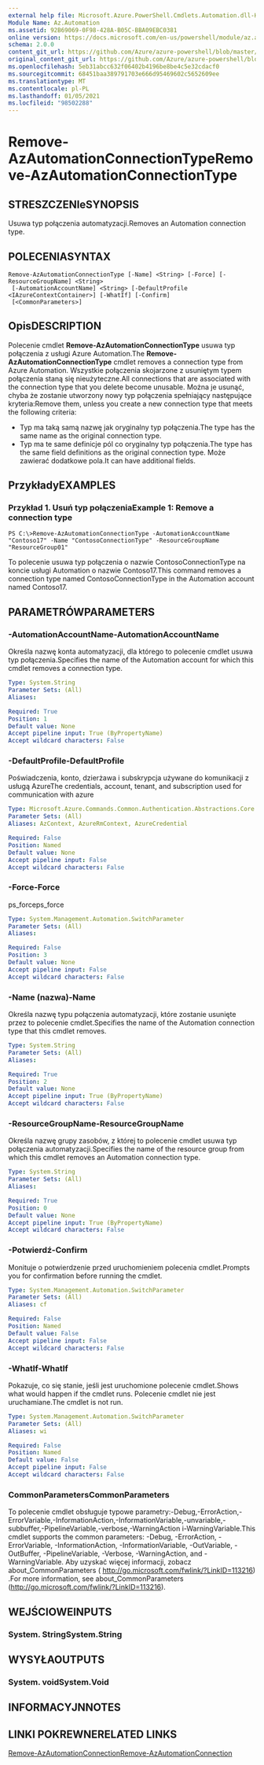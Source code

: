 ```yaml
---
external help file: Microsoft.Azure.PowerShell.Cmdlets.Automation.dll-Help.xml
Module Name: Az.Automation
ms.assetid: 92B69069-0F98-428A-B05C-BBA09EBC0381
online version: https://docs.microsoft.com/en-us/powershell/module/az.automation/remove-azautomationconnectiontype
schema: 2.0.0
content_git_url: https://github.com/Azure/azure-powershell/blob/master/src/Automation/Automation/help/Remove-AzAutomationConnectionType.md
original_content_git_url: https://github.com/Azure/azure-powershell/blob/master/src/Automation/Automation/help/Remove-AzAutomationConnectionType.md
ms.openlocfilehash: 5eb31abcc632f06402b4196be8be4c5e32cdacf0
ms.sourcegitcommit: 68451baa389791703e666d95469602c5652609ee
ms.translationtype: MT
ms.contentlocale: pl-PL
ms.lasthandoff: 01/05/2021
ms.locfileid: "98502288"
---
```

# <span data-ttu-id="96a52-101">Remove-AzAutomationConnectionType</span><span class="sxs-lookup"><span data-stu-id="96a52-101">Remove-AzAutomationConnectionType</span></span>

## <span data-ttu-id="96a52-102">STRESZCZENIe</span><span class="sxs-lookup"><span data-stu-id="96a52-102">SYNOPSIS</span></span>
<span data-ttu-id="96a52-103">Usuwa typ połączenia automatyzacji.</span><span class="sxs-lookup"><span data-stu-id="96a52-103">Removes an Automation connection type.</span></span>

## <span data-ttu-id="96a52-104">POLECENIA</span><span class="sxs-lookup"><span data-stu-id="96a52-104">SYNTAX</span></span>

```
Remove-AzAutomationConnectionType [-Name] <String> [-Force] [-ResourceGroupName] <String>
 [-AutomationAccountName] <String> [-DefaultProfile <IAzureContextContainer>] [-WhatIf] [-Confirm]
 [<CommonParameters>]
```

## <span data-ttu-id="96a52-105">Opis</span><span class="sxs-lookup"><span data-stu-id="96a52-105">DESCRIPTION</span></span>
<span data-ttu-id="96a52-106">Polecenie cmdlet **Remove-AzAutomationConnectionType** usuwa typ połączenia z usługi Azure Automation.</span><span class="sxs-lookup"><span data-stu-id="96a52-106">The **Remove-AzAutomationConnectionType** cmdlet removes a connection type from Azure Automation.</span></span>
<span data-ttu-id="96a52-107">Wszystkie połączenia skojarzone z usuniętym typem połączenia staną się nieużyteczne.</span><span class="sxs-lookup"><span data-stu-id="96a52-107">All connections that are associated with the connection type that you delete become unusable.</span></span>
<span data-ttu-id="96a52-108">Można je usunąć, chyba że zostanie utworzony nowy typ połączenia spełniający następujące kryteria:</span><span class="sxs-lookup"><span data-stu-id="96a52-108">Remove them, unless you create a new connection type that meets the following criteria:</span></span> 
- <span data-ttu-id="96a52-109">Typ ma taką samą nazwę jak oryginalny typ połączenia.</span><span class="sxs-lookup"><span data-stu-id="96a52-109">The type has the same name as the original connection type.</span></span> 
- <span data-ttu-id="96a52-110">Typ ma te same definicje pól co oryginalny typ połączenia.</span><span class="sxs-lookup"><span data-stu-id="96a52-110">The type has the same field definitions as the original connection type.</span></span>
<span data-ttu-id="96a52-111">Może zawierać dodatkowe pola.</span><span class="sxs-lookup"><span data-stu-id="96a52-111">It can have additional fields.</span></span>

## <span data-ttu-id="96a52-112">Przykłady</span><span class="sxs-lookup"><span data-stu-id="96a52-112">EXAMPLES</span></span>

### <span data-ttu-id="96a52-113">Przykład 1. Usuń typ połączenia</span><span class="sxs-lookup"><span data-stu-id="96a52-113">Example 1: Remove a connection type</span></span>
```
PS C:\>Remove-AzAutomationConnectionType -AutomationAccountName "Contoso17" -Name "ContosoConnectionType" -ResourceGroupName "ResourceGroup01"
```

<span data-ttu-id="96a52-114">To polecenie usuwa typ połączenia o nazwie ContosoConnectionType na koncie usługi Automation o nazwie Contoso17.</span><span class="sxs-lookup"><span data-stu-id="96a52-114">This command removes a connection type named ContosoConnectionType in the Automation account named Contoso17.</span></span>

## <span data-ttu-id="96a52-115">PARAMETRÓW</span><span class="sxs-lookup"><span data-stu-id="96a52-115">PARAMETERS</span></span>

### <span data-ttu-id="96a52-116">-AutomationAccountName</span><span class="sxs-lookup"><span data-stu-id="96a52-116">-AutomationAccountName</span></span>
<span data-ttu-id="96a52-117">Określa nazwę konta automatyzacji, dla którego to polecenie cmdlet usuwa typ połączenia.</span><span class="sxs-lookup"><span data-stu-id="96a52-117">Specifies the name of the Automation account for which this cmdlet removes a connection type.</span></span>

```yaml
Type: System.String
Parameter Sets: (All)
Aliases:

Required: True
Position: 1
Default value: None
Accept pipeline input: True (ByPropertyName)
Accept wildcard characters: False
```

### <span data-ttu-id="96a52-118">-DefaultProfile</span><span class="sxs-lookup"><span data-stu-id="96a52-118">-DefaultProfile</span></span>
<span data-ttu-id="96a52-119">Poświadczenia, konto, dzierżawa i subskrypcja używane do komunikacji z usługą Azure</span><span class="sxs-lookup"><span data-stu-id="96a52-119">The credentials, account, tenant, and subscription used for communication with azure</span></span>

```yaml
Type: Microsoft.Azure.Commands.Common.Authentication.Abstractions.Core.IAzureContextContainer
Parameter Sets: (All)
Aliases: AzContext, AzureRmContext, AzureCredential

Required: False
Position: Named
Default value: None
Accept pipeline input: False
Accept wildcard characters: False
```

### <span data-ttu-id="96a52-120">-Force</span><span class="sxs-lookup"><span data-stu-id="96a52-120">-Force</span></span>
<span data-ttu-id="96a52-121">ps_force</span><span class="sxs-lookup"><span data-stu-id="96a52-121">ps_force</span></span>

```yaml
Type: System.Management.Automation.SwitchParameter
Parameter Sets: (All)
Aliases:

Required: False
Position: 3
Default value: None
Accept pipeline input: False
Accept wildcard characters: False
```

### <span data-ttu-id="96a52-122">-Name (nazwa)</span><span class="sxs-lookup"><span data-stu-id="96a52-122">-Name</span></span>
<span data-ttu-id="96a52-123">Określa nazwę typu połączenia automatyzacji, które zostanie usunięte przez to polecenie cmdlet.</span><span class="sxs-lookup"><span data-stu-id="96a52-123">Specifies the name of the Automation connection type that this cmdlet removes.</span></span>

```yaml
Type: System.String
Parameter Sets: (All)
Aliases:

Required: True
Position: 2
Default value: None
Accept pipeline input: True (ByPropertyName)
Accept wildcard characters: False
```

### <span data-ttu-id="96a52-124">-ResourceGroupName</span><span class="sxs-lookup"><span data-stu-id="96a52-124">-ResourceGroupName</span></span>
<span data-ttu-id="96a52-125">Określa nazwę grupy zasobów, z której to polecenie cmdlet usuwa typ połączenia automatyzacji.</span><span class="sxs-lookup"><span data-stu-id="96a52-125">Specifies the name of the resource group from which this cmdlet removes an Automation connection type.</span></span>

```yaml
Type: System.String
Parameter Sets: (All)
Aliases:

Required: True
Position: 0
Default value: None
Accept pipeline input: True (ByPropertyName)
Accept wildcard characters: False
```

### <span data-ttu-id="96a52-126">-Potwierdź</span><span class="sxs-lookup"><span data-stu-id="96a52-126">-Confirm</span></span>
<span data-ttu-id="96a52-127">Monituje o potwierdzenie przed uruchomieniem polecenia cmdlet.</span><span class="sxs-lookup"><span data-stu-id="96a52-127">Prompts you for confirmation before running the cmdlet.</span></span>

```yaml
Type: System.Management.Automation.SwitchParameter
Parameter Sets: (All)
Aliases: cf

Required: False
Position: Named
Default value: False
Accept pipeline input: False
Accept wildcard characters: False
```

### <span data-ttu-id="96a52-128">-WhatIf</span><span class="sxs-lookup"><span data-stu-id="96a52-128">-WhatIf</span></span>
<span data-ttu-id="96a52-129">Pokazuje, co się stanie, jeśli jest uruchomione polecenie cmdlet.</span><span class="sxs-lookup"><span data-stu-id="96a52-129">Shows what would happen if the cmdlet runs.</span></span>
<span data-ttu-id="96a52-130">Polecenie cmdlet nie jest uruchamiane.</span><span class="sxs-lookup"><span data-stu-id="96a52-130">The cmdlet is not run.</span></span>

```yaml
Type: System.Management.Automation.SwitchParameter
Parameter Sets: (All)
Aliases: wi

Required: False
Position: Named
Default value: False
Accept pipeline input: False
Accept wildcard characters: False
```

### <span data-ttu-id="96a52-131">CommonParameters</span><span class="sxs-lookup"><span data-stu-id="96a52-131">CommonParameters</span></span>
<span data-ttu-id="96a52-132">To polecenie cmdlet obsługuje typowe parametry:-Debug,-ErrorAction,-ErrorVariable,-InformationAction,-InformationVariable,-unvariable,-subbuffer,-PipelineVariable,-verbose,-WarningAction i-WarningVariable.</span><span class="sxs-lookup"><span data-stu-id="96a52-132">This cmdlet supports the common parameters: -Debug, -ErrorAction, -ErrorVariable, -InformationAction, -InformationVariable, -OutVariable, -OutBuffer, -PipelineVariable, -Verbose, -WarningAction, and -WarningVariable.</span></span> <span data-ttu-id="96a52-133">Aby uzyskać więcej informacji, zobacz about_CommonParameters ( http://go.microsoft.com/fwlink/?LinkID=113216) .</span><span class="sxs-lookup"><span data-stu-id="96a52-133">For more information, see about_CommonParameters (http://go.microsoft.com/fwlink/?LinkID=113216).</span></span>

## <span data-ttu-id="96a52-134">WEJŚCIOWE</span><span class="sxs-lookup"><span data-stu-id="96a52-134">INPUTS</span></span>

### <span data-ttu-id="96a52-135">System. String</span><span class="sxs-lookup"><span data-stu-id="96a52-135">System.String</span></span>

## <span data-ttu-id="96a52-136">WYSYŁA</span><span class="sxs-lookup"><span data-stu-id="96a52-136">OUTPUTS</span></span>

### <span data-ttu-id="96a52-137">System. void</span><span class="sxs-lookup"><span data-stu-id="96a52-137">System.Void</span></span>

## <span data-ttu-id="96a52-138">INFORMACYJN</span><span class="sxs-lookup"><span data-stu-id="96a52-138">NOTES</span></span>

## <span data-ttu-id="96a52-139">LINKI POKREWNE</span><span class="sxs-lookup"><span data-stu-id="96a52-139">RELATED LINKS</span></span>

[<span data-ttu-id="96a52-140">Remove-AzAutomationConnection</span><span class="sxs-lookup"><span data-stu-id="96a52-140">Remove-AzAutomationConnection</span></span>](./Remove-AzAutomationConnection.md)


